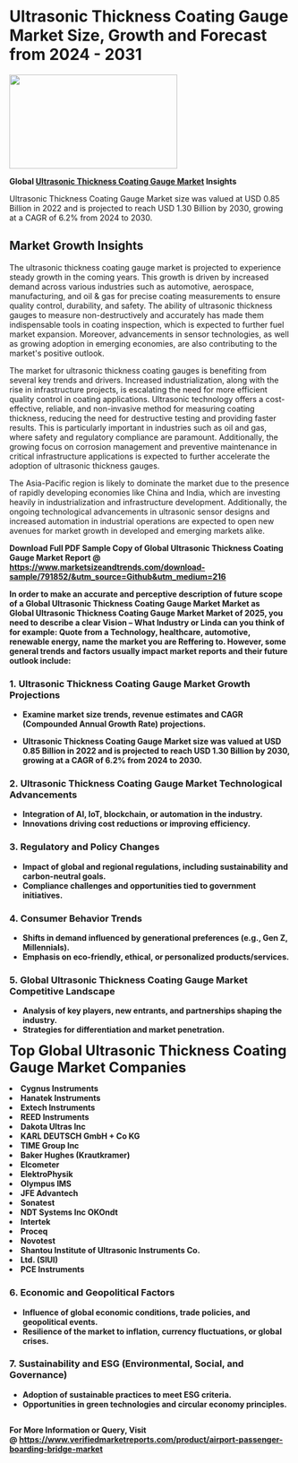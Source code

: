 <H1>Ultrasonic Thickness Coating Gauge Market Size, Growth and Forecast from 2024 - 2031</H1><img class="aligncenter size-medium wp-image-584254" src="https://thirdeyenews.in/wp-content/uploads/2024/09/Global-Market-Research-300x168.jpeg" alt="" width="300" height="168" /><p><strong>Global&nbsp;<a href="https://www.marketsizeandtrends.com/download-sample/791852/&amp;utm_source=Github&utm_medium=216">Ultrasonic Thickness Coating Gauge Market</a> Insights</strong></p><p>Ultrasonic Thickness Coating Gauge Market size was valued at USD 0.85 Billion in 2022 and is projected to reach USD 1.30 Billion by 2030, growing at a CAGR of 6.2% from 2024 to 2030.</p><p><h2>Market Growth Insights</h2> <p>The ultrasonic thickness coating gauge market is projected to experience steady growth in the coming years. This growth is driven by increased demand across various industries such as automotive, aerospace, manufacturing, and oil & gas for precise coating measurements to ensure quality control, durability, and safety. The ability of ultrasonic thickness gauges to measure non-destructively and accurately has made them indispensable tools in coating inspection, which is expected to further fuel market expansion. Moreover, advancements in sensor technologies, as well as growing adoption in emerging economies, are also contributing to the market's positive outlook.</p> <p><strong></strong></p> <p>The market for ultrasonic thickness coating gauges is benefiting from several key trends and drivers. Increased industrialization, along with the rise in infrastructure projects, is escalating the need for more efficient quality control in coating applications. Ultrasonic technology offers a cost-effective, reliable, and non-invasive method for measuring coating thickness, reducing the need for destructive testing and providing faster results. This is particularly important in industries such as oil and gas, where safety and regulatory compliance are paramount. Additionally, the growing focus on corrosion management and preventive maintenance in critical infrastructure applications is expected to further accelerate the adoption of ultrasonic thickness gauges.</p> <p>The Asia-Pacific region is likely to dominate the market due to the presence of rapidly developing economies like China and India, which are investing heavily in industrialization and infrastructure development. Additionally, the ongoing technological advancements in ultrasonic sensor designs and increased automation in industrial operations are expected to open new avenues for market growth in developed and emerging markets alike.</p> <p><strong></p><p><span class=""><strong>Download Full PDF Sample Copy of Global Ultrasonic Thickness Coating Gauge Market Report</strong> @ <a href="https://www.marketsizeandtrends.com/download-sample/791852/&amp;utm_source=Github&utm_medium=216" target="_blank">https://www.marketsizeandtrends.com/download-sample/791852/&amp;utm_source=Github&utm_medium=216</a></span></p><p>In order to make an accurate and perceptive description of future scope of a Global&nbsp;Ultrasonic Thickness Coating Gauge Market Market as Global&nbsp;Ultrasonic Thickness Coating Gauge Market Market of 2025, you need to describe a clear Vision &ndash; What Industry or Linda can you think of for example: Quote from a Technology, healthcare, automotive, renewable energy, name the market you are Reffering to. However, some general trends and factors usually impact market reports and their future outlook include:</p><h3>1.&nbsp;<strong>Ultrasonic Thickness Coating Gauge Market Growth Projections</strong></h3><ul><li>Examine market size trends, revenue estimates and CAGR (Compounded Annual Growth Rate) projections.</li><li><p>Ultrasonic Thickness Coating Gauge Market size was valued at USD 0.85 Billion in 2022 and is projected to reach USD 1.30 Billion by 2030, growing at a CAGR of 6.2% from 2024 to 2030.</p></li></ul><h3>2.&nbsp;<strong>Ultrasonic Thickness Coating Gauge Market Technological Advancements</strong></h3><ul><li>Integration of AI, IoT, blockchain, or automation in the industry.</li><li>Innovations driving cost reductions or improving efficiency.</li></ul><h3>3.&nbsp;<strong>Regulatory and Policy Changes</strong></h3><ul><li>Impact of global and regional regulations, including sustainability and carbon-neutral goals.</li><li>Compliance challenges and opportunities tied to government initiatives.</li></ul><h3>4.&nbsp;<strong>Consumer Behavior Trends</strong></h3><ul><li>Shifts in demand influenced by generational preferences (e.g., Gen Z, Millennials).</li><li>Emphasis on eco-friendly, ethical, or personalized products/services.</li></ul><h3>5.&nbsp;<strong>Global Ultrasonic Thickness Coating Gauge Market Competitive Landscape</strong></h3><ul><li>Analysis of key players, new entrants, and partnerships shaping the industry.</li><li>Strategies for differentiation and market penetration.</li></ul><p data-pm-slice="1 1 []"><span style="color: inherit; font-family: inherit; font-size: 25px;">Top Global Ultrasonic Thickness Coating Gauge Market Companies</span></p><div class="" data-test-id=""><p><li>Cygnus Instruments</li><li> Hanatek Instruments</li><li> Extech Instruments</li><li> REED Instruments</li><li> Dakota Ultras Inc</li><li> KARL DEUTSCH GmbH + Co KG</li><li> TIME Group Inc</li><li> Baker Hughes (Krautkramer)</li><li> Elcometer</li><li> ElektroPhysik</li><li> Olympus IMS</li><li> JFE Advantech</li><li> Sonatest</li><li> NDT Systems Inc OKOndt</li><li> Intertek</li><li> Proceq</li><li> Novotest</li><li> Shantou Institute of Ultrasonic Instruments Co.</li><li> Ltd. (SIUI)</li><li> PCE Instruments</li></p></div><h3>6.&nbsp;<strong>Economic and Geopolitical Factors</strong></h3><ul><li>Influence of global economic conditions, trade policies, and geopolitical events.</li><li>Resilience of the market to inflation, currency fluctuations, or global crises.</li></ul><h3>7.&nbsp;<strong>Sustainability and ESG (Environmental, Social, and Governance)</strong></h3><ul><li>Adoption of sustainable practices to meet ESG criteria.</li><li>Opportunities in green technologies and circular economy principles.</li></ul><h2><strong style="font-size: 14px;">For More Information or Query, Visit @&nbsp;</strong><a style="background-color: #ffffff; font-size: 14px;" href="https://www.marketsizeandtrends.com/report/ultrasonic-thickness-coating-gauge-market/" target="_blank">https://www.verifiedmarketreports.com/product/airport-passenger-boarding-bridge-market</a></h2>
